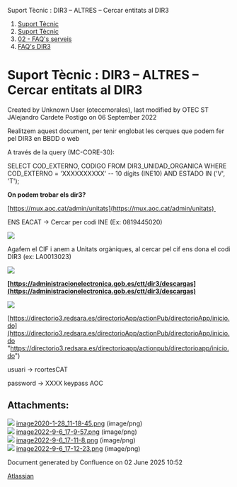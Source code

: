 Suport Tècnic : DIR3 – ALTRES – Cercar entitats al DIR3  

1.  [Suport Tècnic](index.md)
2.  [Suport Tècnic](13893782.md)
3.  [02 - FAQ's serveis](26313393.md)
4.  [FAQ's DIR3](64980213.md)

Suport Tècnic : DIR3 – ALTRES – Cercar entitats al DIR3
=======================================================

Created by Unknown User (oteccmorales), last modified by OTEC ST JAlejandro Cardete Postigo on 06 September 2022

Realitzem aquest document, per tenir englobat les cerques que podem fer pel DIR3 en BBDD o web

  

A través de la query (MC-CORE-30):

SELECT COD\_EXTERNO, CODIGO
  FROM DIR3\_UNIDAD\_ORGANICA
 WHERE COD\_EXTERNO = 'XXXXXXXXXX' -- 10 dígits (INE10)
   AND ESTADO IN ('V', 'T');

  

**On podem trobar els dir3?**

[https://mux.aoc.cat/admin/unitats](https://mux.aoc.cat/admin/unitats) 

ENS EACAT → Cercar per codi INE (Ex: 0819445020)

![](attachments/64980215/77824394.png)

Agafem el CIF i anem a Unitats orgàniques, al cercar pel cif ens dona el codi DIR3 (ex: LA0013023)

![](attachments/64980215/77824395.png)

  

  

**[https://administracionelectronica.gob.es/ctt/dir3/descargas](https://administracionelectronica.gob.es/ctt/dir3/descargas)**

![](attachments/64980215/64980216.png)

  

[https://directorio3.redsara.es/directorioApp/actionPub/directorioApp/inicio.do](https://directorio3.redsara.es/directorioApp/actionPub/directorioApp/inicio.do "https://directorio3.redsara.es/directorioapp/actionpub/directorioapp/inicio.do")

usuari -> rcortesCAT

password -> XXXX keypass AOC

Attachments:
------------

![](images/icons/bullet_blue.gif) [image2020-1-28\_11-18-45.png](attachments/64980215/64980216.png) (image/png)  
![](images/icons/bullet_blue.gif) [image2022-9-6\_17-9-57.png](attachments/64980215/77824393.png) (image/png)  
![](images/icons/bullet_blue.gif) [image2022-9-6\_17-11-8.png](attachments/64980215/77824394.png) (image/png)  
![](images/icons/bullet_blue.gif) [image2022-9-6\_17-12-23.png](attachments/64980215/77824395.png) (image/png)  

Document generated by Confluence on 02 June 2025 10:52

[Atlassian](http://www.atlassian.com/)